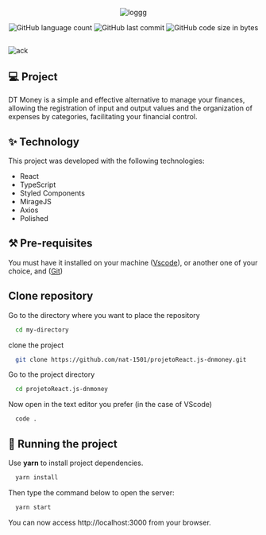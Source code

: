 <div align="center">

![loggg](https://user-images.githubusercontent.com/71294409/184899256-89e517df-ade6-4560-b70b-816c6cff813c.png)

  ![GitHub language count](https://img.shields.io/github/languages/count/nat-1501/projetoReact.js-dnmoney)
  ![GitHub last commit](https://img.shields.io/github/last-commit/nat-1501/projetoReact.js-dnmoney)
  ![GitHub code size in bytes](https://img.shields.io/github/languages/code-size/nat-1501/projetoReact.js-dnmoney)

</div>

##

![ack](https://user-images.githubusercontent.com/71294409/184902120-5270adb6-96c3-4d69-8eba-da96769baed0.png)

## 💻 Project

DT Money is a simple and effective alternative to manage your finances, allowing the registration of input and output values ​​and the organization of expenses by categories, facilitating your financial control.


## ✨ Technology

This project was developed with the following technologies:

- React
- TypeScript
- Styled Components
- MirageJS
- Axios
- Polished

## ⚒️  Pre-requisites

You must have it installed on your machine ([Vscode](https://code.visualstudio.com/download)), or another one of your choice, and ([Git](https://git-scm.com/downloads))

## Clone repository

Go to the directory where you want to place the repository

```bash
  cd my-directory
```

clone the project

```bash
  git clone https://github.com/nat-1501/projetoReact.js-dnmoney.git
```

Go to the project directory

```bash
  cd projetoReact.js-dnmoney
```

Now open in the text editor you prefer (in the case of VScode)

```bash
  code .
```

 ## 🚀 Running the project

Use  <strong>yarn</strong> to install project dependencies.


```bash
  yarn install
```
Then type the command below to open the server:

```bash
  yarn start
```

You can now access http://localhost:3000 from your browser.

